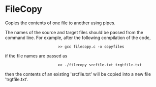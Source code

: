 # FileCopy

Copies the contents of one file to another using pipes.

The names of the source and target files should be passed from the command line.
For example, after the following compilation of the code,

							>> gcc filecopy.c -o copyfiles
if the file names are passed as

							>> ./filecopy srcfile.txt trgtfile.txt
then the contents of an existing 'srcfile.txt' will be copied into a new file 'trgtfile.txt'.	
